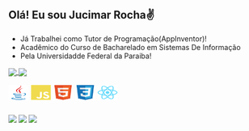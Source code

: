 ## Olá! Eu sou Jucimar Rocha✌️

- Já Trabalhei como Tutor de Programação(AppInventor)!
- Acadêmico do Curso de Bacharelado em Sistemas De Informação
- Pela Universidadde Federal da Paraiba!

<div>  
<a href="https://github.com/JucimarRocha">
  <img height=180em align="center" src="https://github-readme-stats.vercel.app/api?username=JucimarRocha&show_icons=false&theme=dark&include_all_commits=true&count_private=true"/>
</a>
  
<a href="https://github.com/JucimarRocha">
  <img height=180em align="center" src="https://github-readme-stats.vercel.app/api/top-langs?username=JucimarRocha&layout=compact&langs_cout=16&theme=dark" />
</a>
</div>


<div style="display: inline_block"><br>
  <img align="center" alt="Rafa-java" height="30" width="40" src="https://raw.githubusercontent.com/devicons/devicon/master/icons/java/java-original.svg">
  <img align="center" alt="Rafa-Js" height="30" width="40" src="https://raw.githubusercontent.com/devicons/devicon/master/icons/javascript/javascript-plain.svg">
  <img align="center" alt="Rafa-HTML" height="30" width="40" src="https://raw.githubusercontent.com/devicons/devicon/master/icons/html5/html5-original.svg">
  <img align="center" alt="Rafa-css3" height="30" width="40" src="https://raw.githubusercontent.com/devicons/devicon/master/icons/css3/css3-original.svg">
  <img align="center" alt="Rafa-React" height="30" width="40" src="https://raw.githubusercontent.com/devicons/devicon/master/icons/react/react-original.svg">
</div>

  ##


<div>
  <a href="https://instagram.com/jucimar_rocha" target="_blank"><img src="https://img.shields.io/badge/-Instagram-%23E4405F?style=for-the-badge&logo=instagram&logoColor=white" target="_blank"></a>
 <a href="https://discord.gg/" target="_blank"><img src="https://img.shields.io/badge/Discord-7289DA?style=for-the-badge&logo=discord&logoColor=white" target="_blank"></a> 
 <a href="https://www.linkedin.com/in/jucimar-rocha-de-amorim-pcd-6b6164230" target="_blank"><img src="https://img.shields.io/badge/-LinkedIn-%230077B5?style=for-the-badge&logo=linkedin&logoColor=white" target="_blank"></a> 
</div>
